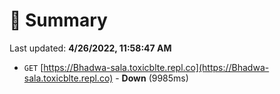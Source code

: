 # 📖 Summary
Last updated: **4/26/2022, 11:58:47 AM**

- `GET` [https://Bhadwa-sala.toxicblte.repl.co](https://Bhadwa-sala.toxicblte.repl.co) - **Down** (9985ms)
